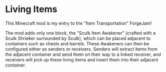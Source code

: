 # Living Items

This Minecraft mod is my entry to the "Item Transportation" ForgeJam!

The mod adds only one block, the "Sculk Item Awakener" (crafted with a Sculk Shrieker surrounded by Sculk), which can be placed adjacent to containers such as chests and barrels. These Awakeners can then be configured either as senders or receivers. Senders will extract items from the adjacent container and send them on their way to a linked receiver, and receivers will pick up these living items and insert them into their adjacent container.